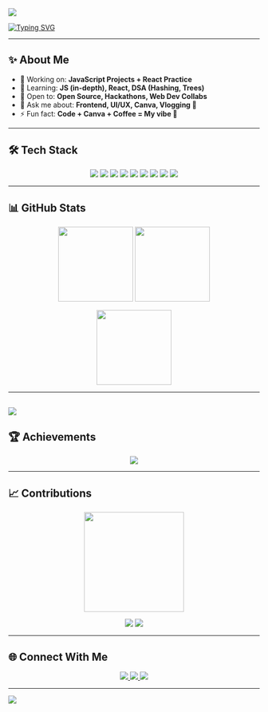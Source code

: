 <!-- Header Banner -->
<img src="https://capsule-render.vercel.app/api?type=waving&color=gradient&height=180&section=header&text=Samridhi%20Prakash&fontSize=45&fontAlignY=35&desc=Frontend%20Developer%20%7C%20Designer%20%7C%20Tech%20Explorer&descAlignY=55&animation=fadeIn"/>

<!-- Typing Animation -->
[![Typing SVG](https://readme-typing-svg.demolab.com?font=Fira+Code&pause=1200&color=F70057&width=600&lines=Hi+%F0%9F%91%8B,+I'm+Samridhi;Frontend+Developer+%7C+UI%2FUX+Enthusiast;Blending+Tech+with+Creativity)](https://git.io/typing-svg)

---

## ✨ About Me
- 🔭 Working on: **JavaScript Projects + React Practice**  
- 🌱 Learning: **JS (in-depth), React, DSA (Hashing, Trees)**  
- 👯 Open to: **Open Source, Hackathons, Web Dev Collabs**  
- 💬 Ask me about: **Frontend, UI/UX, Canva, Vlogging 🎥**  
- ⚡ Fun fact: **Code + Canva + Coffee = My vibe 💜**

---

## 🛠️ Tech Stack
<p align="center">
  <img src="https://img.shields.io/badge/Code-HTML-orange?logo=html5&logoColor=white" />
  <img src="https://img.shields.io/badge/Code-CSS-blue?logo=css3&logoColor=white" />
  <img src="https://img.shields.io/badge/Code-JS-yellow?logo=javascript&logoColor=black" />
  <img src="https://img.shields.io/badge/Framework-React-61DAFB?logo=react&logoColor=black" />
  <img src="https://img.shields.io/badge/Style-Tailwind-38B2AC?logo=tailwind-css&logoColor=white" />
  <img src="https://img.shields.io/badge/Design-Canva-00C4CC?logo=canva&logoColor=white" />
  <img src="https://img.shields.io/badge/Docs-Overleaf-green?logo=latex&logoColor=white" />
  <img src="https://img.shields.io/badge/Tool-Git-red?logo=git&logoColor=white" />
  <img src="https://img.shields.io/badge/Tool-GitHub-black?logo=github&logoColor=white" />
</p>

---

## 📊 GitHub Stats
<p align="center">
  <img src="https://github-readme-stats.vercel.app/api?username=Samridhi-2007&show_icons=true&theme=radical&hide_border=true" height="150"/>
  <img src="https://streak-stats.demolab.com?user=Samridhi-2007&theme=radical&hide_border=true" height="150"/>
</p>

<p align="center">
  <img src="https://github-readme-stats.vercel.app/api/top-langs/?username=Samridhi-2007&layout=compact&theme=radical&hide_border=true" height="150"/>
</p>

---
![](http://github-profile-summary-cards.vercel.app/api/cards/productive-time?username=Samridhi-2007&theme=radical&utcOffset=8)
----
## 🏆 Achievements
<p align="center">
  <img src="https://github-profile-trophy.vercel.app/?username=Samridhi-2007&theme=radical&no-frame=true&margin-w=10&margin-h=10"/>
</p>

---

## 📈 Contributions
<p align="center">
  <img src="https://github-contributor-stats.vercel.app/api?username=Samridhi-2007&limit=5&theme=radical&combine_all_yearly_contributions=true" height="200"/>
</p>

<p align="center">
  <!-- Total Contributions Badge -->
  <img src="https://komarev.com/ghpvc/?username=Samridhi-2007&label=Total%20Profile%20Views&color=F70057&style=flat" />
  <img src="https://custom-icon-badges.demolab.com/github/contributions-total/Samridhi-2007?color=blue&label=Total%20Contributions&logo=github" />
</p>

---

## 🌐 Connect With Me
<p align="center">
  <a href="https://www.linkedin.com/in/samridhi-prakash-a5a4a52bb">
    <img src="https://img.shields.io/badge/LinkedIn-Samridhi%20Prakash-blue?style=for-the-badge&logo=linkedin"/>
  </a>
  <a href="https://instagram.com/_samridhi_0720/">
    <img src="https://img.shields.io/badge/Instagram-@samridhi.pink-purple?style=for-the-badge&logo=instagram"/>
  </a>
  <a href="https://youtube.com/">
    <img src="https://img.shields.io/badge/YouTube-Samridhi%20Vlogs-red?style=for-the-badge&logo=youtube"/>
  </a>
</p>

---

<!-- Footer -->
<img src="https://capsule-render.vercel.app/api?type=waving&color=gradient&height=90&section=footer"/>
